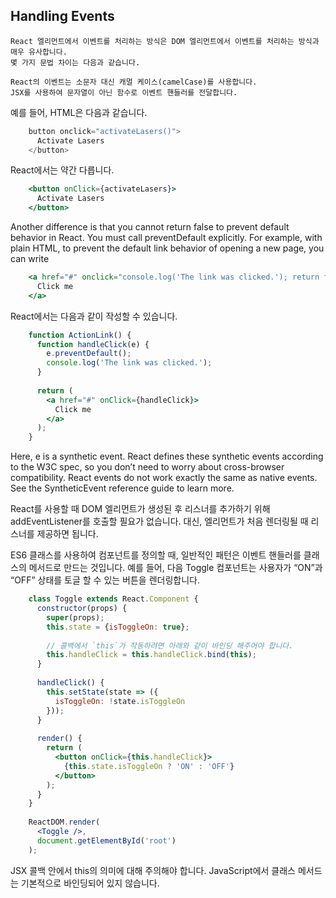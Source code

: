 ## Handling Events
    React 엘리먼트에서 이벤트를 처리하는 방식은 DOM 엘리먼트에서 이벤트를 처리하는 방식과 매우 유사합니다. 
    몇 가지 문법 차이는 다음과 같습니다.
    
    React의 이벤트는 소문자 대신 캐멀 케이스(camelCase)를 사용합니다.
    JSX를 사용하여 문자열이 아닌 함수로 이벤트 핸들러를 전달합니다.

예를 들어, HTML은 다음과 같습니다.

```jsx
    button onclick="activateLasers()">
      Activate Lasers
    </button>
```

React에서는 약간 다릅니다.

```jsx
    <button onClick={activateLasers}>
      Activate Lasers
    </button>
```

Another difference is that you cannot return false to prevent default behavior in React. You must call preventDefault explicitly.
For example, with plain HTML, to prevent the default link behavior of opening a new page, you can write

```jsx
    <a href="#" onclick="console.log('The link was clicked.'); return false">
      Click me
    </a>
```

React에서는 다음과 같이 작성할 수 있습니다.

```jsx
    function ActionLink() {
      function handleClick(e) {
        e.preventDefault();
        console.log('The link was clicked.');
      }
    
      return (
        <a href="#" onClick={handleClick}>
          Click me
        </a>
      );
    }
```

Here, e is a synthetic event. React defines these synthetic events according to the W3C spec, so you don’t need to worry about cross-browser compatibility.
React events do not work exactly the same as native events. See the SyntheticEvent reference guide to learn more.

React를 사용할 때 DOM 엘리먼트가 생성된 후 리스너를 추가하기 위해 addEventListener를 호출할 필요가 없습니다. 대신, 엘리먼트가 처음 렌더링될 때 리스너를 제공하면 됩니다.

ES6 클래스를 사용하여 컴포넌트를 정의할 때, 일반적인 패턴은 이벤트 핸들러를 클래스의 메서드로 만드는 것입니다. 예를 들어, 다음 Toggle 컴포넌트는 사용자가 “ON”과 “OFF” 상태를 토글 할 수 있는 버튼을 렌더링합니다.

```jsx
    class Toggle extends React.Component {
      constructor(props) {
        super(props);
        this.state = {isToggleOn: true};
    
        // 콜백에서 `this`가 작동하려면 아래와 같이 바인딩 해주어야 합니다.
        this.handleClick = this.handleClick.bind(this);
      }
    
      handleClick() {
        this.setState(state => ({
          isToggleOn: !state.isToggleOn
        }));
      }
    
      render() {
        return (
          <button onClick={this.handleClick}>
            {this.state.isToggleOn ? 'ON' : 'OFF'}
          </button>
        );
      }
    }
    
    ReactDOM.render(
      <Toggle />,
      document.getElementById('root')
    );
```

JSX 콜백 안에서 this의 의미에 대해 주의해야 합니다. JavaScript에서 클래스 메서드는 기본적으로 바인딩되어 있지 않습니다. 


